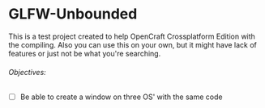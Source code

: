 # GLFW-Unbounded
This is a test project created to help OpenCraft Crossplatform Edition with the compiling.
Also you can use this on your own, but it might have lack of features or just not be what you're searching.

###### Objectives:
- [ ] Be able to create a window on three OS' with the same code
